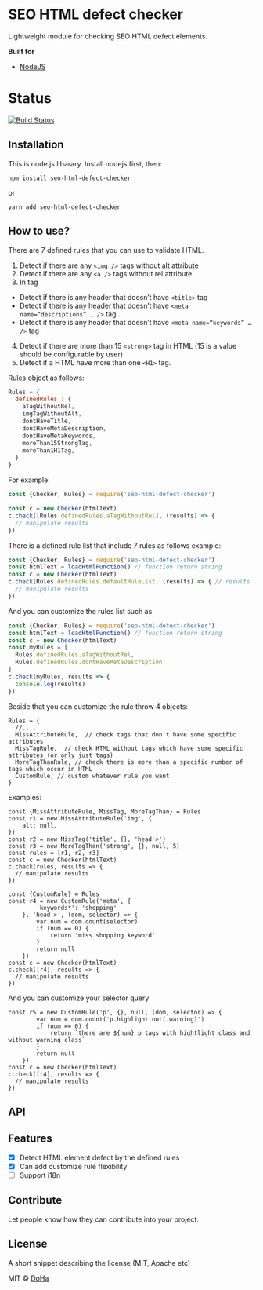 # SEO HTML defect checker
Lightweight module for checking SEO HTML defect elements.

<b>Built for</b>
- [NodeJS](https://nodejs.org)

# Status

[![Build Status](https://travis-ci.org/doha99/seo-html-defect-checker.svg?branch=master)](https://travis-ci.org/doha99/seo-html-defect-checker)

## Installation

This is node.js libarary. Install nodejs first, then:

```npm install seo-html-defect-checker```

or

```yarn add seo-html-defect-checker```

## How to use?

There are 7 defined rules that you can use to validate HTML.

1. Detect if there are any `<img />` tags without alt attribute
2. Detect if there are any `<a />` tags without rel attribute
3. In <head> tag
* Detect if there is any header that doesn’t have `<title>` tag
* Detect if there is any header that doesn’t have `<meta name=“descriptions” … />` tag
* Detect if there is any header that doesn’t have `<meta name=“keywords” … />` tag
4. Detect if there are more than 15 `<strong>` tag in HTML (15 is a value should be configurable by user)
5. Detect if a HTML have more than one `<H1>` tag.

Rules object as follows:
```javascript
Rules = {
  definedRules : {
    aTagWithoutRel,
    imgTagWithoutAlt,
    dontHaveTitle,
    dontHaveMetaDescription,
    dontHaveMetaKeywords,
    moreThan15StrongTag,
    moreThan1H1Tag,
  }
}
```
For example:

```javascript
const {Checker, Rules} = require('seo-html-defect-checker')

const c = new Checker(htmlText)
c.check([Rules.definedRules.aTagWithoutRel], (results) => {
  // manipulate results
})
```

There is a defined rule list that include 7 rules as follows example:
```javascript
const {Checker, Rules} = require('seo-html-defect-checker')
const htmlText = loadHtmlFunction() // function return string
const c = new Checker(htmlText)
c.check(Rules.definedRules.defaultRuleList, (results) => { // results is array
  // manipulate results
})
```

And you can customize the rules list such as
```javascript
const {Checker, Rules} = require('seo-html-defect-checker')
const htmlText = loadHtmlFunction() // function return string
const c = new Checker(htmlText)
const myRules = [
  Rules.definedRules.aTagWithoutRel,
  Rules.definedRules.dontHaveMetaDescription
]
c.check(myRules, results => {
  console.log(results)
})
```

Beside that you can customize the rule throw 4 objects:
```javascripts
Rules = {
  //....
  MissAttributeRule,  // check tags that don't have some specific attributes
  MissTagRule,  // check HTML without tags which have some specific attributes (or only just tags)
  MoreTagThanRule, // check there is more than a specific number of tags which occur in HTML
  CustomRule, // custom whatever rule you want
}
```
Examples:
```javascripts
const {MissAttributeRule, MissTag, MoreTagThan} = Rules
const r1 = new MissAttributeRule('img', {
    alt: null,
})
const r2 = new MissTag('title', {}, 'head >')
const r3 = new MoreTagThan('strong', {}, null, 5)
const rules = [r1, r2, r3]
const c = new Checker(htmlText)
c.check(rules, results => {
  // manipulate results
})
```

```javascripts
const {CustomRule} = Rules
const r4 = new CustomRule('meta', {
        'keywords*': 'shopping'
    }, 'head >', (dom, selector) => {
        var num = dom.count(selector)
        if (num == 0) {
            return 'miss shopping keyword'
        }
        return null
    })
const c = new Checker(htmlText)
c.check([r4], results => {
  // manipulate results
})
```

And you can customize your selector query
```javascripts
const r5 = new CustomRule('p', {}, null, (dom, selector) => {
        var num = dom.count('p.highlight:not(.warning)')
        if (num == 0) {
            return `there are ${num} p tags with hightlight class and without warning class`
        }
        return null
    })
const c = new Checker(htmlText)
c.check([r4], results => {
  // manipulate results
})
```

## API

## Features

- [x] Detect HTML element defect by the defined rules
- [x] Can add customize rule flexibility
- [ ] Support i18n

## Contribute

Let people know how they can contribute into your project.

## License
A short snippet describing the license (MIT, Apache etc)

MIT © [DoHa](https://github.com/doha99/seo-html-defect-checker/blob/master/LICENSE)
